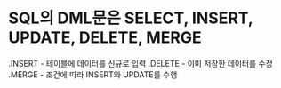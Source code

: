 # SQL의 DML문은 SELECT, INSERT, UPDATE, DELETE, MERGE
  .INSERT - 테이블에 데이터를 신규로 입력
  .DELETE - 이미 저장한 데이터를 수정
  .MERGE - 조건에 따라 INSERT와 UPDATE를 수행
